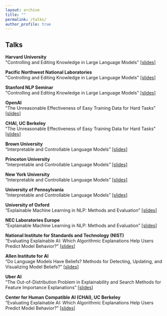 ```yaml
---
layout: archive
title: ""
permalink: /talks/
author_profile: true
---
```


## Talks

**Harvard University**  
"Controlling and Editing Knowledge in Large Language Models" [[slides]](https://peterbhase.github.io/files/Stanford_Talk.pdf)  

**Pacific Northwest National Laboratories**  
"Controlling and Editing Knowledge in Large Language Models" [[slides]](https://peterbhase.github.io/files/Stanford_Talk.pdf)  

**Stanford NLP Seminar**  
"Controlling and Editing Knowledge in Large Language Models" [[slides]](https://peterbhase.github.io/files/Stanford_Talk.pdf)  

**OpenAI**  
"The Unreasonable Effectiveness of Easy Training Data for Hard Tasks" [[slides]](https://peterbhase.github.io/files/CHAI_Presentation.pdf)  

**CHAI, UC Berkeley**  
"The Unreasonable Effectiveness of Easy Training Data for Hard Tasks" [[slides]](https://peterbhase.github.io/files/CHAI_Presentation.pdf)  

**Brown University**  
“Interpretable and Controllable Language Models” [[slides]](https://peterbhase.github.io/files/Interpretable-and-Controllable-Language-Models.pdf)

**Princeton University**  
“Interpretable and Controllable Language Models” [[slides]](https://peterbhase.github.io/files/Interpretable-and-Controllable-Language-Models.pdf)

**New York University**  
“Interpretable and Controllable Language Models” [[slides]](https://peterbhase.github.io/files/Interpretable-and-Controllable-Language-Models.pdf)

**University of Pennsylvania**  
“Interpretable and Controllable Language Models” [[slides]](https://peterbhase.github.io/files/Interpretable-and-Controllable-Language-Models.pdf)

**University of Oxford**  
“Explainable Machine Learning in NLP: Methods and Evaluation” [[slides]](https://peterbhase.github.io/files/ExplainableMachineLearningNLPSlides.pdf)

**NEC Laboratories Europe**  
“Explainable Machine Learning in NLP: Methods and Evaluation” [[slides]](https://peterbhase.github.io/files/ExplainableMachineLearninginNLPNECSlides.pdf)

**National Institute for Standards and Technology (NIST)**  
“Evaluating Explainable AI: Which Algorithmic Explanations Help Users Predict Model Behavior?” [[slides](https://peterbhase.github.io/files/evaluating_explainable_AI_slides.pdf)]

**Allen Institute for AI**  
“Do Language Models Have Beliefs? Methods for Detecting, Updating, and Visualizing Model Beliefs?” [[slides](https://peterbhase.github.io/files/LanguageModelBeliefsSlides.pdf)]

**Uber AI**  
“The Out-of-Distribution Problem in Explainability and Search Methods for Feature Importance Explanations” [[slides](https://peterbhase.github.io/files/OODProblemAndSearchUberAI.pdf)]

**Center for Human Compatible AI (CHAI), UC Berkeley**  
“Evaluating Explainable AI: Which Algorithmic Explanations Help Users Predict Model Behavior?” [[slides](https://peterbhase.github.io/files/evaluating_explainable_AI_slides.pdf)]


